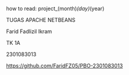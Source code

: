 how to read: project_(month)_(day)_(year)

TUGAS APACHE NETBEANS 

Farid Fadlizil Ikram

TK 1A

2301083013

https://github.com/FaridFZ05/PBO-2301083013
